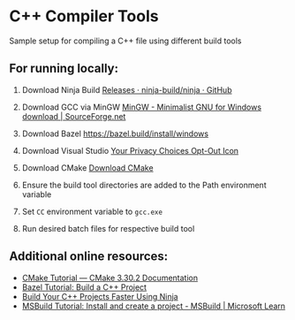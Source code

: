 # C++ Compiler Tools

Sample setup for compiling a C++ file using different build tools

## For running locally:

1. Download Ninja Build [Releases · ninja-build/ninja · GitHub](https://github.com/ninja-build/ninja/releases)

2. Download GCC via MinGW [MinGW - Minimalist GNU for Windows download | SourceForge.net](https://sourceforge.net/projects/mingw/)

3. Download Bazel https://bazel.build/install/windows

4. Download Visual Studio [Your Privacy Choices Opt-Out Icon](https://visualstudio.microsoft.com/downloads/)

5. Download CMake [Download CMake](https://cmake.org/download/)

6. Ensure the build tool directories are added to the Path environment variable

7. Set `CC` environment variable to `gcc.exe` 

8. Run desired batch files for respective build tool

## Additional online resources:

- [CMake Tutorial &mdash; CMake 3.30.2 Documentation](https://cmake.org/cmake/help/latest/guide/tutorial/index.html)
- [Bazel Tutorial: Build a C++ Project](https://bazel.build/start/cpp)
- [Build Your C++ Projects Faster Using Ninja](https://ilyas-hamadouche.medium.com/build-your-c-projects-faster-using-ninja-3d7af9b418fc)
- [MSBuild Tutorial: Install and create a project - MSBuild | Microsoft Learn](https://learn.microsoft.com/en-us/visualstudio/msbuild/walkthrough-using-msbuild?view=vs-2022)
